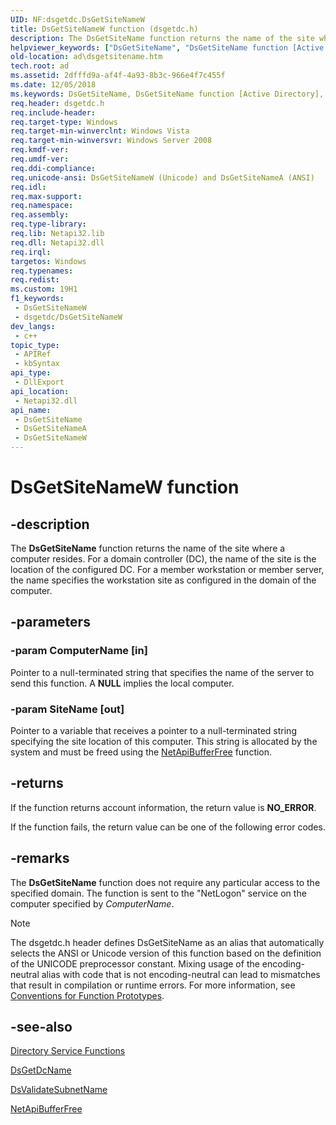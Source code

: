 ```yaml
---
UID: NF:dsgetdc.DsGetSiteNameW
title: DsGetSiteNameW function (dsgetdc.h)
description: The DsGetSiteName function returns the name of the site where a computer resides. (Unicode)
helpviewer_keywords: ["DsGetSiteName", "DsGetSiteName function [Active Directory]", "DsGetSiteNameW", "_glines_dsgetsitename", "ad.dsgetsitename", "dsgetdc/DsGetSiteName", "dsgetdc/DsGetSiteNameW"]
old-location: ad\dsgetsitename.htm
tech.root: ad
ms.assetid: 2dfffd9a-af4f-4a93-8b3c-966e4f7c455f
ms.date: 12/05/2018
ms.keywords: DsGetSiteName, DsGetSiteName function [Active Directory], DsGetSiteNameA, DsGetSiteNameW, _glines_dsgetsitename, ad.dsgetsitename, dsgetdc/DsGetSiteName, dsgetdc/DsGetSiteNameA, dsgetdc/DsGetSiteNameW
req.header: dsgetdc.h
req.include-header: 
req.target-type: Windows
req.target-min-winverclnt: Windows Vista
req.target-min-winversvr: Windows Server 2008
req.kmdf-ver: 
req.umdf-ver: 
req.ddi-compliance: 
req.unicode-ansi: DsGetSiteNameW (Unicode) and DsGetSiteNameA (ANSI)
req.idl: 
req.max-support: 
req.namespace: 
req.assembly: 
req.type-library: 
req.lib: Netapi32.lib
req.dll: Netapi32.dll
req.irql: 
targetos: Windows
req.typenames: 
req.redist: 
ms.custom: 19H1
f1_keywords:
 - DsGetSiteNameW
 - dsgetdc/DsGetSiteNameW
dev_langs:
 - c++
topic_type:
 - APIRef
 - kbSyntax
api_type:
 - DllExport
api_location:
 - Netapi32.dll
api_name:
 - DsGetSiteName
 - DsGetSiteNameA
 - DsGetSiteNameW
---
```


# DsGetSiteNameW function


## -description

The <b>DsGetSiteName</b> function returns the name of the site where a computer resides. For a domain controller (DC), the name of the site is the location of the configured DC. For a member workstation or member server, the name specifies the workstation site as configured in the domain of the computer.

## -parameters

### -param ComputerName [in]

Pointer to a null-terminated string that specifies the name of the server to send this function. A <b>NULL</b> implies the local computer.

### -param SiteName [out]

Pointer to a variable that receives a pointer to a null-terminated string specifying the site location of this computer. This string is allocated by the system and must be freed using the 
<a href="/windows/desktop/api/lmapibuf/nf-lmapibuf-netapibufferfree">NetApiBufferFree</a> function.

## -returns

If the function returns account information, the return value is <b>NO_ERROR</b>.

If the function fails, the return value can be one of the following error codes.

## -remarks

The <b>DsGetSiteName</b> function does not require any particular access to the specified domain. The function is sent to the "NetLogon" service on the computer specified by <i>ComputerName</i>.





> [!NOTE]
> The dsgetdc.h header defines DsGetSiteName as an alias that automatically selects the ANSI or Unicode version of this function based on the definition of the UNICODE preprocessor constant. Mixing usage of the encoding-neutral alias with code that is not encoding-neutral can lead to mismatches that result in compilation or runtime errors. For more information, see [Conventions for Function Prototypes](/windows/win32/intl/conventions-for-function-prototypes).

## -see-also

<a href="/windows/desktop/AD/directory-service-functions">Directory Service Functions</a>



<a href="/windows/desktop/api/dsgetdc/nf-dsgetdc-dsgetdcnamea">DsGetDcName</a>



<a href="/windows/desktop/api/dsgetdc/nf-dsgetdc-dsvalidatesubnetnamea">DsValidateSubnetName</a>



<a href="/windows/desktop/api/lmapibuf/nf-lmapibuf-netapibufferfree">NetApiBufferFree</a>
